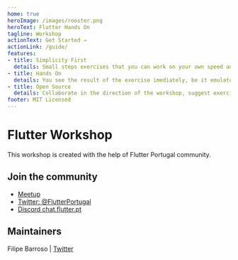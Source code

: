 ```yaml
---
home: true
heroImage: /images/rooster.png
heroText: Flutter Hands On
tagline: Workshop
actionText: Get Started →
actionLink: /guide/
features:
- title: Simplicity First
  details: Small steps exercises that you can work on your own speed and time.
- title: Hands On
  details: You see the result of the exercise imediately, be it emulator or physical device.
- title: Open Source
  details: Collaborate in the direction of the workshop, suggest exercises or make a pull request of new.
footer: MIT Licensed
---
```

# Flutter Workshop

This workshop is created with the help of Flutter Portugal community.

## Join the community

- [Meetup](https://www.meetup.com/FlutterPortugal/)
- [Twitter: @FlutterPortugal](https://www.meetup.com/FlutterPortugal/)
- [Discord chat.flutter.pt](http://chat.flutter.pt)

## Maintainers

Filipe Barroso | [Twitter](https://twitter.com/ABarroso)
